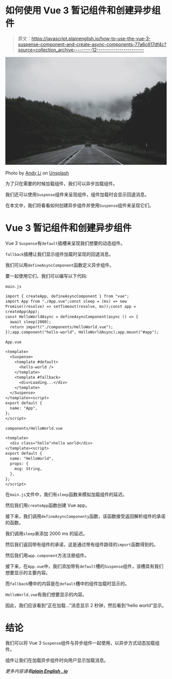 # 如何使用 Vue 3 暂记组件和创建异步组件

> 原文：<https://javascript.plainenglish.io/how-to-use-the-vue-3-suspense-component-and-create-async-components-77a6c617df4c?source=collection_archive---------12----------------------->

![](img/9ba26668b0246a7c540e8a558c626c99.png)

Photo by [Andy Li](https://unsplash.com/@andasta?utm_source=medium&utm_medium=referral) on [Unsplash](https://unsplash.com?utm_source=medium&utm_medium=referral)

为了只在需要的时候加载组件，我们可以异步加载组件。

我们还可以使用`Suspense`组件来呈现组件，组件加载时会显示回退消息。

在本文中，我们将看看如何创建异步组件并使用`Suspense`组件来呈现它们。

# Vue 3 暂记组件和创建异步组件

Vue 3 `Suspense`有`default`插槽来呈现我们想要的动态组件。

`fallback`插槽让我们显示组件加载时呈现的回退消息。

我们可以用`defineAsyncComponent`函数定义异步组件。

要一起使用它们，我们可以编写以下代码:

`main.js`

```
import { createApp, defineAsyncComponent } from "vue";
import App from "./App.vue";const sleep = (ms) => new Promise((resolve) => setTimeout(resolve, ms));const app = createApp(App);
const HelloWorldAsync = defineAsyncComponent(async () => {
  await sleep(2000);
  return import("./components/HelloWorld.vue");
});app.component("hello-world", HelloWorldAsync);app.mount("#app");
```

`App.vue`

```
<template>
  <Suspense>
    <template #default>
      <hello-world />
    </template>
    <template #fallback>
      <div>Loading...</div>
    </template>
  </Suspense>
</template><script>
export default {
  name: "App",
};
</script>
```

`components/HelloWorld.vue`

```
<template>
  <div class="hello">hello world</div>
</template><script>
export default {
  name: "HelloWorld",
  props: {
    msg: String,
  },
};
</script>
```

在`main.js`文件中，我们有`sleep`函数来模拟加载组件的延迟。

然后我们用`createApp`函数创建 Vue app。

接下来，我们调用`defineAsyncComponenty`函数，该函数接受返回解析组件的承诺的函数。

我们调用`sleep`来添加 2000 ms 的延迟。

然后我们返回带有组件的承诺，这是通过带有组件路径的`import`函数得到的。

然后我们用`app.component`方法注册组件。

接下来，在`App.vue`中，我们添加带有`default`槽的`Suspense`组件，该槽具有我们想要显示的主要内容。

而`fallback`槽中的内容是在`default`槽中的组件加载时显示的。

`HelloWorld.vue`有我们想要显示的内容。

因此，我们应该看到“正在加载…”消息显示 2 秒钟，然后看到“hello world”显示。

# 结论

我们可以将 Vue 3 `Suspense`组件与异步组件一起使用，以异步方式动态加载组件。

组件让我们在加载异步组件时向用户显示加载消息。

*更多内容请看*[***plain English . io***](http://plainenglish.io)